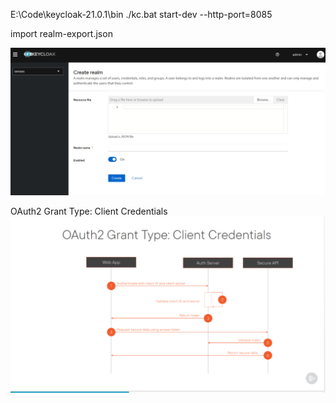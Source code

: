 E:\Code\keycloak-21.0.1\bin
./kc.bat start-dev --http-port=8085

import realm-export.json

![img.png](img.png)

OAuth2 Grant Type: Client Credentials
![img_1.png](img_1.png)